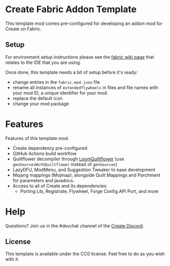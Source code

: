 # Create Fabric Addon Template

This template mod comes pre-configured for developing an addon mod for Create on Fabric.


## Setup

For environment setup instructions please see the [fabric wiki page](https://fabricmc.net/wiki/tutorial:setup) that relates to the
IDE that you are using.

Once done, this template needs a bit of setup before it's ready:
- change entries in the `fabric.mod.json` file
- rename all instances of `extendedflywheels` in files and file names with your mod ID,
a unique identifier for your mod.
- replace the default icon
- change your mod package

# Features
Features of this template mod.
- Create dependency pre-configured
- GitHub Actions build workflow
- Quiltflower decompiler through [LoomQuiltflower](https://github.com/Juuxel/LoomQuiltflower) (use `genSourcesWithQuiltflower` instead of `genSources`)
- LazyDFU, ModMenu, and Suggestion Tweaker to ease development
- Mojang mappings (Mojmap), alongside Quilt Mappings and Parchment for parameters and javadocs.
- Access to all of Create and its dependencies
  - Porting Lib, Registrate, Flywheel, Forge Config API Port, and more

# Help
Questions? Join us in the #devchat channel of the [Create Discord](https://discord.com/invite/hmaD7Se).

## License

This template is available under the CC0 license. Feel free to do as you wish with it.
